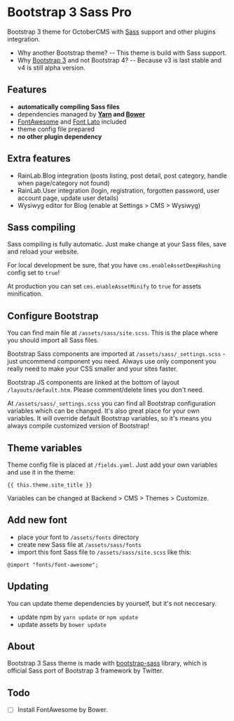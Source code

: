 Bootstrap 3 Sass Pro
====================

Bootstrap 3 theme for OctoberCMS with [Sass](http://sass-lang.com/) support and other plugins integration.

- Why another Bootstrap theme? -- This theme is build with Sass support.
- Why [Bootstrap 3](http://getbootstrap.com/) and not Bootstrap 4? -- Because v3 is last stable and v4 is still alpha version.

## Features

- **automatically compiling Sass files**
- dependencies managed by **[Yarn](https://yarnpkg.com/) and [Bower](https://bower.io/)**
- [FontAwesome](http://fontawesome.io/) and [Font Lato](http://www.latofonts.com/lato-free-fonts/) included
- theme config file prepared
- **no other plugin dependency**

## Extra features

- RainLab.Blog integration (posts listing, post detail, post category, handle when page/category not found)
- RainLab.User integration (login, registration, forgotten password, user account page, update user details)
- Wysiwyg editor for Blog (enable at Settings > CMS > Wysiwyg)

## Sass compiling

Sass compiling is fully automatic. Just make change at your Sass files, save and reload your website.

For local development be sure, that you have `cms.enableAssetDeepHashing` config set to `true`!

At production you can set `cms.enableAssetMinify` to `true` for assets minification.

## Configure Bootstrap

You can find main file at `/assets/sass/site.scss`. This is the place where you should import all Sass files.

Bootstrap Sass components are imported at `/assets/sass/_settings.scss` - just uncommend component you need. Always use only component you really need to make your CSS smaller and your sites faster.

Bootstrap JS components are linked at the bottom of layout `/layouts/default.htm`. Please comment/delete lines you don't need.

At `/assets/sass/_settings.scss` you can find all Bootstrap configuration variables which can be changed. It's also great place for your own variables. It will override default Bootstrap variables, so it's means you always compile customized version of Bootstrap!

## Theme variables

Theme config file is placed at `/fields.yaml`. Just add your own variables and use it in the theme:

```
{{ this.theme.site_title }}
```

Variables can be changed at Backend > CMS > Themes > Customize.

## Add new font

- place your font to `/assets/fonts` directory
- create new Sass file at `/assets/sass/fonts`
- import this font Sass file to `/assets/sass/site.scss` like this:

```
@import "fonts/font-awesome";
```

## Updating

You can update theme dependencies by yourself, but it's not neccesary.

- update npm by `yarn update` or `npm update`
- update assets by `bower update`

## About

Bootstrap 3 Sass theme is made with [bootstrap-sass](https://github.com/twbs/bootstrap-sass) library, which is official Sass port of Bootstrap 3 framework by Twitter.

## Todo

- [ ] Install FontAwesome by Bower.
